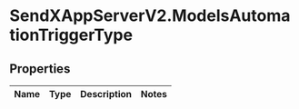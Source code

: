 # SendXAppServerV2.ModelsAutomationTriggerType

## Properties
Name | Type | Description | Notes
------------ | ------------- | ------------- | -------------


